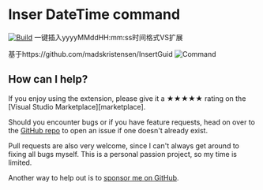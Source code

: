 ﻿[repo]:https://github.com/rongjun0926/InsertDateTime

# Inser DateTime command

[![Build](https://github.com/madskristensen/InsertGuid/actions/workflows/build.yaml/badge.svg)](https://github.com/madskristensen/InsertGuid/actions/workflows/build.yaml)
一键插入yyyyMMddHH:mm:ss时间格式VS扩展 

基于https://github.com/madskristensen/InsertGuid
![Command](art/command.png)

## How can I help?
If you enjoy using the extension, please give it a ★★★★★ rating on the [Visual Studio Marketplace][marketplace].

Should you encounter bugs or if you have feature requests, head on over to the [GitHub repo][repo] to open an issue if one doesn't already exist.

Pull requests are also very welcome, since I can't always get around to fixing all bugs myself. This is a personal passion project, so my time is limited.

Another way to help out is to [sponsor me on GitHub](https://github.com/sponsors/madskristensen).
